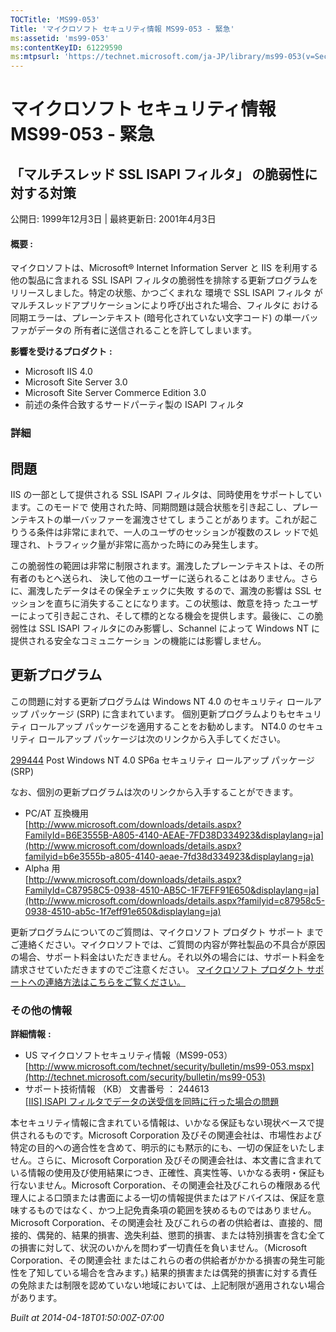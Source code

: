 ```yaml
---
TOCTitle: 'MS99-053'
Title: 'マイクロソフト セキュリティ情報 MS99-053 - 緊急'
ms:assetid: 'ms99-053'
ms:contentKeyID: 61229590
ms:mtpsurl: 'https://technet.microsoft.com/ja-JP/library/ms99-053(v=Security.10)'
---
```


マイクロソフト セキュリティ情報 MS99-053 - 緊急
===============================================

「マルチスレッド SSL ISAPI フィルタ」 の脆弱性に対する対策
----------------------------------------------------------

公開日: 1999年12月3日 | 最終更新日: 2001年4月3日

#### 概要 :

マイクロソフトは、Microsoft® Internet Information Server と IIS を利用する他の製品に含まれる SSL ISAPI フィルタの脆弱性を排除する更新プログラムをリリースしました。特定の状態、かつごくまれな 環境で SSL ISAPI フィルタ がマルチスレッドアプリケーションにより呼び出された場合、フィルタに おける同期エラーは、プレーンテキスト (暗号化されていない文字コード) の単一バッファがデータの 所有者に送信されることを許してしまいます。

**影響を受けるプロダクト** **:**

-   Microsoft IIS 4.0
-   Microsoft Site Server 3.0
-   Microsoft Site Server Commerce Edition 3.0
-   前述の条件合致するサードパーティ製の ISAPI フィルタ

### 詳細

問題
----

<span></span>
IIS の一部として提供される SSL ISAPI フィルタは、同時使用をサポートしています。このモードで 使用された時、同期問題は競合状態を引き起こし、プレーンテキストの単一バッファーを漏洩させてし まうことがあります。これが起こりうる条件は非常にまれで、一人のユーザのセッションが複数のスレ ッドで処理され、トラフィック量が非常に高かった時にのみ発生します。

この脆弱性の範囲は非常に制限されます。漏洩したプレーンテキストは、その所有者のもとへ送られ、 決して他のユーザーに送られることはありません。さらに、漏洩したデータはその保全チェックに失敗 するので、漏洩の影響は SSL セッションを直ちに消失することになります。この状態は、敵意を持っ たユーザーによって引き起こされ、そして標的となる機会を提供します。最後に、この脆弱性は SSL ISAPI フィルタにのみ影響し、Schannel によって Windows NT に提供される安全なコミュニケーショ ンの機能には影響しません。

更新プログラム
--------------

<span></span>
この問題に対する更新プログラムは Windows NT 4.0 のセキュリティ ロールアップ パッケージ (SRP) に含まれています。
個別更新プログラムよりもセキュリティ ロールアップ パッケージを適用することをお勧めします。
NT4.0 のセキュリティ ロールアップ パッケージは次のリンクから入手してください。

[299444](http://support.microsoft.com/kb/299444) Post Windows NT 4.0 SP6a セキュリティ ロールアップ パッケージ (SRP)

なお、個別の更新プログラムは次のリンクから入手することができます。

-   PC/AT 互換機用  
    [http://www.microsoft.com/downloads/details.aspx?FamilyId=B6E3555B-A805-4140-AEAE-7FD38D334923&displaylang=ja](http://www.microsoft.com/downloads/details.aspx?familyid=b6e3555b-a805-4140-aeae-7fd38d334923&displaylang=ja)
-   Alpha 用  
    [http://www.microsoft.com/downloads/details.aspx?FamilyId=C87958C5-0938-4510-AB5C-1F7EFF91E650&displaylang=ja](http://www.microsoft.com/downloads/details.aspx?familyid=c87958c5-0938-4510-ab5c-1f7eff91e650&displaylang=ja)

更新プログラムについてのご質問は、マイクロソフト プロダクト サポート までご連絡ください。マイクロソフトでは、ご質問の内容が弊社製品の不具合が原因の場合、サポート料金はいただきません。それ以外の場合には、サポート料金を請求させていただきますのでご注意ください。
[マイクロソフト プロダクト サポートへの連絡方法はこちらをご覧ください。](http://www.microsoft.com/japan/security/support/patchqa.mspx)

### その他の情報

**詳細情報** **:**

-   US マイクロソフトセキュリティ情報（MS99-053）  
    [http://www.microsoft.com/technet/security/bulletin/ms99-053.mspx](http://technet.microsoft.com/security/bulletin/ms99-053)
-   サポート技術情報 （KB） 文書番号 ： 244613  
    [\[IIS\] ISAPI フィルタでデータの送受信を同時に行った場合の問題](http://support.microsoft.com/kb/244613)

本セキュリティ情報に含まれている情報は、いかなる保証もない現状ベースで提供されるものです。Microsoft Corporation 及びその関連会社は、市場性および特定の目的への適合性を含めて、明示的にも黙示的にも、一切の保証をいたしません。さらに、Microsoft Corporation 及びその関連会社は、本文書に含まれている情報の使用及び使用結果につき、正確性、真実性等、いかなる表明・保証も行ないません。Microsoft Corporation、その関連会社及びこれらの権限ある代理人による口頭または書面による一切の情報提供またはアドバイスは、保証を意味するものではなく、かつ上記免責条項の範囲を狭めるものではありません。Microsoft Corporation、その関連会社 及びこれらの者の供給者は、直接的、間接的、偶発的、結果的損害、逸失利益、懲罰的損害、または特別損害を含む全ての損害に対して、状況のいかんを問わず一切責任を負いません。（Microsoft Corporation、その関連会社 またはこれらの者の供給者がかかる損害の発生可能性を了知している場合を含みます。) 結果的損害または偶発的損害に対する責任の免除または制限を認めていない地域においては、上記制限が適用されない場合があります。

*Built at 2014-04-18T01:50:00Z-07:00*
